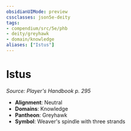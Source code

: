 ```yaml
---
obsidianUIMode: preview
cssclasses: json5e-deity
tags:
- compendium/src/5e/phb
- deity/greyhawk
- domain/knowledge
aliases: ["Istus"]
---
```

# Istus
*Source: Player's Handbook p. 295* 

- **Alignment**: Neutral
- **Domains**: Knowledge
- **Pantheon**: Greyhawk
- **Symbol**: Weaver's spindle with three strands